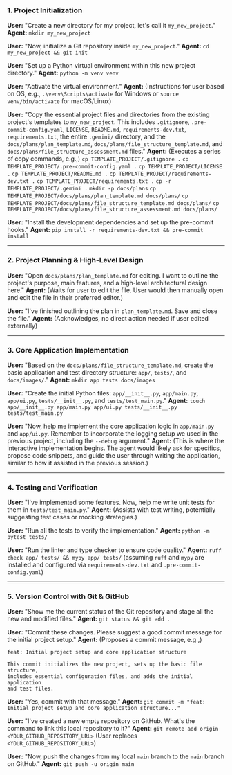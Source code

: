 ### 1. Project Initialization

**User:** "Create a new directory for my project, let's call it `my_new_project`."
**Agent:** `mkdir my_new_project`

**User:** "Now, initialize a Git repository inside `my_new_project`."
**Agent:** `cd my_new_project && git init`

**User:** "Set up a Python virtual environment within this new project directory."
**Agent:** `python -m venv venv`

**User:** "Activate the virtual environment."
**Agent:**
(Instructions for user based on OS, e.g., `.\venv\Scripts\activate` for Windows or `source venv/bin/activate` for macOS/Linux)

**User:** "Copy the essential project files and directories from the existing project's templates to `my_new_project`. This includes `.gitignore`, `.pre-commit-config.yaml`, `LICENSE`, `README.md`, `requirements-dev.txt`, `requirements.txt`, the entire `.gemini/` directory, and the `docs/plans/plan_template.md`, `docs/plans/file_structure_template.md`, and `docs/plans/file_structure_assessment.md` files."
**Agent:**
(Executes a series of copy commands, e.g.,)
`cp TEMPLATE_PROJECT/.gitignore .`
`cp TEMPLATE_PROJECT/.pre-commit-config.yaml .`
`cp TEMPLATE_PROJECT/LICENSE .`
`cp TEMPLATE_PROJECT/README.md .`
`cp TEMPLATE_PROJECT/requirements-dev.txt .`
`cp TEMPLATE_PROJECT/requirements.txt .`
`cp -r TEMPLATE_PROJECT/.gemini .`
`mkdir -p docs/plans`
`cp TEMPLATE_PROJECT/docs/plans/plan_template.md docs/plans/`
`cp TEMPLATE_PROJECT/docs/plans/file_structure_template.md docs/plans/`
`cp TEMPLATE_PROJECT/docs/plans/file_structure_assessment.md docs/plans/`

**User:** "Install the development dependencies and set up the pre-commit hooks."
**Agent:** `pip install -r requirements-dev.txt && pre-commit install`

---

### 2. Project Planning & High-Level Design

**User:** "Open `docs/plans/plan_template.md` for editing. I want to outline the project's purpose, main features, and a high-level architectural design here."
**Agent:** (Waits for user to edit the file. User would then manually open and edit the file in their preferred editor.)

**User:** "I've finished outlining the plan in `plan_template.md`. Save and close the file."
**Agent:** (Acknowledges, no direct action needed if user edited externally)

---

### 3. Core Application Implementation

**User:** "Based on the `docs/plans/file_structure_template.md`, create the basic application and test directory structure: `app/`, `tests/`, and `docs/images/`."
**Agent:** `mkdir app tests docs/images`

**User:** "Create the initial Python files: `app/__init__.py`, `app/main.py`, `app/ui.py`, `tests/__init__.py`, and `tests/test_main.py`."
**Agent:** `touch app/__init__.py app/main.py app/ui.py tests/__init__.py tests/test_main.py`

**User:** "Now, help me implement the core application logic in `app/main.py` and `app/ui.py`. Remember to incorporate the logging setup we used in the previous project, including the `--debug` argument."
**Agent:** (This is where the interactive implementation begins. The agent would likely ask for specifics, propose code snippets, and guide the user through writing the application, similar to how it assisted in the previous session.)

---

### 4. Testing and Verification

**User:** "I've implemented some features. Now, help me write unit tests for them in `tests/test_main.py`."
**Agent:** (Assists with test writing, potentially suggesting test cases or mocking strategies.)

**User:** "Run all the tests to verify the implementation."
**Agent:** `python -m pytest tests/`

**User:** "Run the linter and type checker to ensure code quality."
**Agent:** `ruff check app/ tests/ && mypy app/ tests/` (assuming `ruff` and `mypy` are installed and configured via `requirements-dev.txt` and `.pre-commit-config.yaml`)

---

### 5. Version Control with Git & GitHub

**User:** "Show me the current status of the Git repository and stage all the new and modified files."
**Agent:** `git status && git add .`

**User:** "Commit these changes. Please suggest a good commit message for the initial project setup."
**Agent:**
(Proposes a commit message, e.g.,)
```
feat: Initial project setup and core application structure

This commit initializes the new project, sets up the basic file structure,
includes essential configuration files, and adds the initial application
and test files.
```
**User:** "Yes, commit with that message."
**Agent:** `git commit -m "feat: Initial project setup and core application structure..."`

**User:** "I've created a new empty repository on GitHub. What's the command to link this local repository to it?"
**Agent:** `git remote add origin <YOUR_GITHUB_REPOSITORY_URL>` (User replaces `<YOUR_GITHUB_REPOSITORY_URL>`)

**User:** "Now, push the changes from my local `main` branch to the `main` branch on GitHub."
**Agent:** `git push -u origin main`
